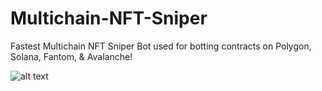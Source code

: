 # Multichain-NFT-Sniper
Fastest Multichain NFT Sniper Bot used for botting contracts on Polygon, Solana, Fantom, &amp; Avalanche!

![alt text](https://i.imgur.com/s2XJeGf.png) 
